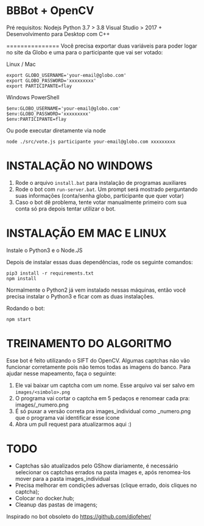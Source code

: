 BBBot + OpenCV
===============

Pré requisitos: 
				Nodejs
				Python 3.7 > 3.8
				Visual Studio > 2017 + Desenvolvimento para Desktop com C++

===============
Você precisa exportar duas variáveis para poder logar no site da Globo e uma para o participante que vai ser votado:

Linux / Mac

```
export GLOBO_USERNAME='your-email@globo.com'
export GLOBO_PASSWORD='xxxxxxxxx'
export PARTICIPANTE=flay
```

Windows PowerShell

```
$env:GLOBO_USERNAME='your-email@globo.com'
$env:GLOBO_PASSWORD='xxxxxxxxx'
$env:PARTICIPANTE=flay
```

Ou pode executar diretamente via node

```
node ./src/vote.js participante your-email@globo.com xxxxxxxxx
```

INSTALAÇÃO NO WINDOWS
=====================

1) Rode o arquivo `install.bat` para instalação de programas auxiliares
2) Rode o bot com `run-server.bat`. Um prompt será mostrado perguntando suas informações (conta/senha globo, participante que quer votar)
3) Caso o bot dê problema, tente votar manualmente primeiro com sua conta só pra depois tentar utilizar o bot.

INSTALAÇÃO EM MAC E LINUX
=========================

Instale o Python3 e o Node.JS

Depois de instalar essas duas dependências, rode os seguinte comandos:

```
pip3 install -r requirements.txt
npm install
```

Normalmente o Python2 já vem instalado nessas máquinas, então você precisa instalar o Python3 e ficar com as duas instalações.

Rodando o bot:

```
npm start
```

TREINAMENTO DO ALGORITMO
========================

Esse bot é feito utilizando o SIFT do OpenCV. Algumas captchas não vão funcionar corretamente pois não temos todas as imagens do banco. Para ajudar nesse mapeamento, faça o seguinte:

1) Ele vai baixar um captcha com um nome. Esse arquivo vai ser salvo em `images/<simbolo>.png`
2) O programa vai cortar o captcha em 5 pedaços e renomear cada pra: images/<simbolo>_numero.png
3) É só puxar a versão correta pra images_individual como <simbolo>_numero.png que o programa vai identificar esse ícone
4) Abra um pull request para atualizarmos aqui :)

TODO
=====

  - Captchas são atualizados pelo GShow diariamente, é necessário selecionar os captchas errados na pasta images e, após renomea-los mover para a pasta images_individual
  - Precisa melhorar em condições adversas (clique errado, dois cliques no captcha);
  - Colocar no docker.hub;
  - Cleanup das pastas de imagens;

Inspirado no bot obsoleto do https://github.com/diofeher/

